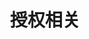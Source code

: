 ---
title: 授权相关
faq:
- title: How do I count Developer seats?
  content: <p> A developer shall mean any person who will be simultaneously working with the API and/or source code of our software in any capacity. </p>
- title: Do I need a Perpetual or Annual license?
  content: <p>The right license depends on your use case.</p><p>The Annual license is generally recommended for Internal and/or SaaS projects with six (6) or less developers. The Annual license works as a subscription and will give you access to our best-in-class support and all new Releases until the subscription is cancelled.</p><p>If you're working on a larger project with more than six (6) developers, it's recommended to speak to our Sales team to determine the most suitable license type for your needs.</p>
- title: What's the difference between the Internal license and the SaaS license?
  content: <p>The Internal License includes the right to use Highcharts on any Internal Applications and private websites (including subdomains and intranet sites), and any public websites for generation of static content hosted on servers owned or controlled by the Licensee. The condition that the right to use the Licensed Software under an Internal License is limited to generation of static content only, means that the data set in the content provided by Licensee on websites must be the same (identical) for all users, and that such websites shall not generate individually tailored content adapted to any user's personal data.</p><p>An Internal License authorizes the Licensee to use the Licensed Software for internal purposes only and extends to Licensee's employees and contractors, but not to its clients or other Third Parties.</p><p>The SaaS license builds on the Internal license and includes the right to use Highcharts in 1 SaaS or Web Application in addition to everything included in the Internal License.</p>
- title: What's the difference between the Perpetual and the Annual license?
  content: <p>The main difference between the Perpetual and the Annual license is that the Perpetual license allows usage of the Software in perpetuity, while the Annual license is completely subscription-based, which means that you must cease usage of the software including all Releases upon ended subscription.</p><p>In parallel with both license types, you are enrolled in the Highcharts Advantage plan by default when purchasing a license.</p><p>Annual license:Highcharts Advantage is included with the license subscription.</p><p>Perpetual license:Highcharts Advantage is included for the first year and renewed yearly until cancellation. Upon cancellation, you may not use new Releases of the software after ended Advantage Period.</p>
- title: Do I need a SaaS or SaaS+ license?
  content: <p> We have tailored the SaaS license for those who need Highcharts for one SaaS- or Web application. If your need includes having Highcharts in more than one SaaS or Web application, the SaaS+ license covers up to five applications, or a combination for a bundle discount. </p> <p> Both licenses include the right to include Highcharts in internal projects, as specified in the Internal license. </p>
- title: When do I need an OEM license?
  content: <p> You need an OEM license when you want to use the Highcharts software in a product that will be further distributed to - and hosted by - your customers. The OEM License is our most flexible license which can be customized to your needs. </p>
- title: How does the OEM license work?
  content: <p>Our OEM license always includes:</p> <ul> <li> <p> An agreed number of named Licensee Products, i.e. your products that will be leveraging Highcharts through an OEM license; </p> </li> <li> <p> An agreed number of developer seats who can leverage Highcharts to develop the Licensee Product, and; </p> </li> <li> <p> An agreed number of customer installations to distribute the Licensee Product to your customers </p> </li> </ul> <p>The OEM License can be further customized to include:</p> <ul> <li> <p>Usage rights for internal products and websites</p> </li> <li> <p>Distribution rights for an agreed number of SaaS or Web applications</p> </li> <li> <p> Developer rights for your customer(s) giving them access to edit the Highcharts code within your product </p> </li> <li> <p> Right to extend usage to your affiliates to leverage Highcharts for the agreed license scope </p> </li> </ul> <p> <a href="/contact/oem">Contact our sales team for a quote.</a> </p>
- title: Which customizations are available for the Internal, SaaS and SaaS+ license?
  content: <p>The Internal, SaaS and SaaS+ licenses are offered with up to six developer seats directly from our webshop. These licenses can be customized to include any number of developer seats needed for your team, and the SaaS+ can be customized to include more SaaS or Web Applications. Please contact our sales team at <a href="mailto:sales@highsoft.com">sales@highsoft.com</a> for pricing options.</p>
- title: I have an existing Developer License and want to renew my Advantage. What should I do?
  content: <p>The Developer License has been renamed to "SaaS License" with the release of our current license model. The license grants have remained the same. In order to renew your Highcharts Advantage, please contact our sales team <a href="mailto:sales@highsoft.com">sales@highsoft.com</a> and refer to your License ID.</p>
- title: How do you define a customer installation?
  content: <p> A Customer Installation is a distribution of your product to be hosted on your end-user premises. A Customer Installation does not grant end-user developer rights to our library. If this is needed, please let us know. The number of installations will not expire nor recur annually, however it is possible to include additional customer installations to your existing &nbsp;license, please <span>contact us</span>. </p>
- title: Do you offer any discounts for startups?
  content: <p> Yes! We have designed the Annual License for Highcharts users with limited usage and/or budgets. The Annual License allows you to subscribe to the applicable Highcharts license for an annual fee. Our annual plans are available for the Internal, SaaS and SaaS+ license. </p> <p> If you are a startup in need of an OEM license, please get in touch via <a href="/contact/oem">the OEM form</a>. </p>
- title: I am working on a project as a contractor for my client. Which license is required?
  content: <p> As a contractor, you are covered by your client's license and allowed to work with our library on their behalf. Your client needs to be the license owner as the project will be controlled and served from their premises. </p>
- title: Can I purchase under a customized license agreement?
  content: <p> If you wish to make changes to our <a target="_blank" href="/license">SLA</a>, please contact our sales team for a word version of our custom license agreement at <a href="mailto:sales@highsoft.com"><span>sales@highsoft.com</span></a>. Please note that changes made to our standard license agreement are subject to a custom license fee. </p> <p> The Terms and Conditions for Subscription to the Annual License are not subject to negotiation. </p>
- title: I completed a purchase through your website, but I have not received your software.
  content: <p> There is no mandatory license key associated with the software, and no activation is needed. The license is solely a legal document and consists of two parts:A License Statement which includes a reference to the governing terms and conditions. A link to your License Statement and where to download Highcharts is included in the order confirmation email you received after the completion of your purchase. </p>
- title: Is it possible to change my license scope?
  content: <h5>Perpetual License</h5> <p> Yes, you may upgrade your license at any time to include additional:</p> <ul> <li> <p>Developer seats </p> </li> <li> <p>Highcharts libraries </p> </li> <li> <p>On-premise Customer Installations </p> </li> <li> <p>Licensee Products </p> </li> <li> <p>Years of Advantage </p> </li> <li> <p>SaaS applications </p> </li> <li> <p>Web applications </p> </li> <li> <p>Affiliate access </p> </li> </ul> <p> Please refer to your existing license ID when contacting our <a href="/contact">sales team</a> for a quote. </p> <p> Please note, subject to our Standard Terms and Conditions, a Perpetual License cannot be downgraded. </p> <h5>Annual License</h5> <p> If you wish to upgrade your license, please contact <a href="mailto:sales@highsoft.com">sales@highsoft.com</a>, Please note that changes to your license will not be reflected until the end of your subscription term. </p>
- title: We purchased a license a while ago, but don't know which license we acquired. What do we do?
  content: <p> <a href="/contact">Contact us</a>, and we will do our best to locate the license details for you. Please share any information associated with the purchase, i.e, License ID, order number, invoice number, License Statement, date of purchase, Licensee/License Owner name, associated email addresses, case number, etc. </p>
- title: Who is the Licensee/License Owner?
  content: <p> Licensee/License Owner means the legal entity which will own the license, i.e., company name. </p>
- title: Does the license grant company affiliates the right to utilize Highcharts?
  content: <p> No, the license does not include the right for affiliates to utilize Highcharts. Such rights can be extended to company affiliates for an additional fee. For more information, please get in touch with our <a href="/contact">Sales Team</a>. </p>
- title: Where can I find my License ID?
  content: <p> Your License ID is stated on the License Statement. The License Statement is sent to the registered email address following your purchase. Please use your License ID to identify your license when contacting us for sales or tech support. </p>
---